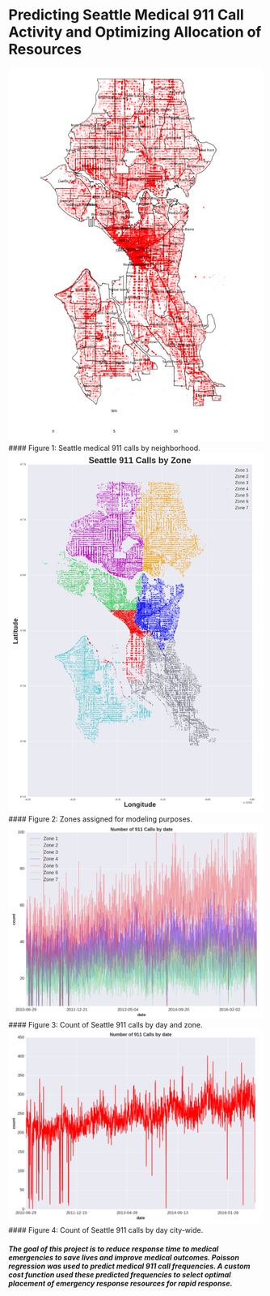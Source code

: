# Predicting Seattle Medical 911 Call Activity and Optimizing Allocation of Resources

<img src="images/seattle_911_neighborhoods.png" width="600">
#### Figure 1: Seattle medical 911 calls by neighborhood.
<br>

<img src="images/seattle_911_zones2.png" width="800">
#### Figure 2: Zones assigned for modeling purposes.
<br>

<img src="images/count_by_day_zones.png" width="800">
#### Figure 3: Count of Seattle 911 calls by day and zone.
<br>

<img src="images/count_by_day.png" width="800">
#### Figure 4: Count of Seattle 911 calls by day city-wide.
<br>

##### The goal of this project is to reduce response time to medical emergencies to save lives and improve medical outcomes. Poisson regression was used to predict medical 911 call frequencies. A custom cost function used these predicted frequencies to select optimal placement of emergency response resources for rapid response.
